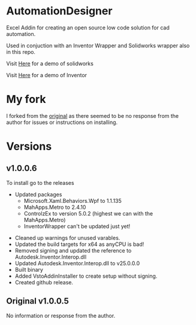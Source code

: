 # AutomationDesigner

Excel Addin for creating an open source low code solution for cad automation.

Used in conjuction with an Inventor Wrapper and Solidworks wrapper also in this repo.

Visit [Here](https://youtu.be/BZphGDApiC8) for a demo of solidworks

Visit [Here](https://youtu.be/4ZBVhaNvh8I) for a demo of Inventor

# My fork
I forked from the [original](https://github.com/jraleighdev/AutomationDesigner) as there seemed to be no response from the author for issues or instructions on installing.


# Versions
## v1.0.0.6
To install go to the releases
* Updated packages
  * Microsoft.Xaml.Behaviors.Wpf to 1.1.135
  * MahApps.Metro to 2.4.10
  * ControlzEx to version 5.0.2 (highest we can with the MahApps.Metro)
  * InventorWrapper can't be updated just yet!
- Cleaned up warnings for unused varables.
- Updated the build targets for x64 as anyCPU is bad!
- Removed signing and updated the reference to Autodesk.Inventor.Interop.dll
- Updated Autodesk.Inventor.Interop.dll to v25.0.0.0
- Built binary
- Added VstoAddinInstaller to create setup without signing.
- Created github release.

## Original v1.0.0.5
No information or response from the author.



